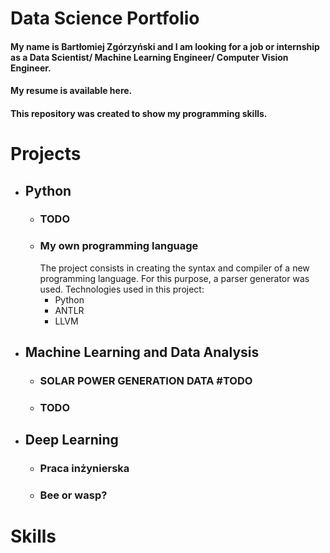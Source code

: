 # Data Science Portfolio

#### My name is Bartłomiej Zgórzyński and I am looking for a job or internship as a Data Scientist/ Machine Learning Engineer/ Computer Vision Engineer.
#### My resume is available here.
#### This repository was created to show my programming skills.

# Projects

- ## Python
  - ### TODO
  - ### My own programming language
    The project consists in creating the syntax and compiler of a new programming language. For this purpose, a parser generator was used.
    Technologies used in this project:
      - Python
      - ANTLR
      - LLVM

- ## Machine Learning and Data Analysis
  - ### SOLAR POWER GENERATION DATA #TODO
  - ### TODO
  
- ## Deep Learning
  - ### Praca inżynierska
  - ### Bee or wasp?

# Skills
  
